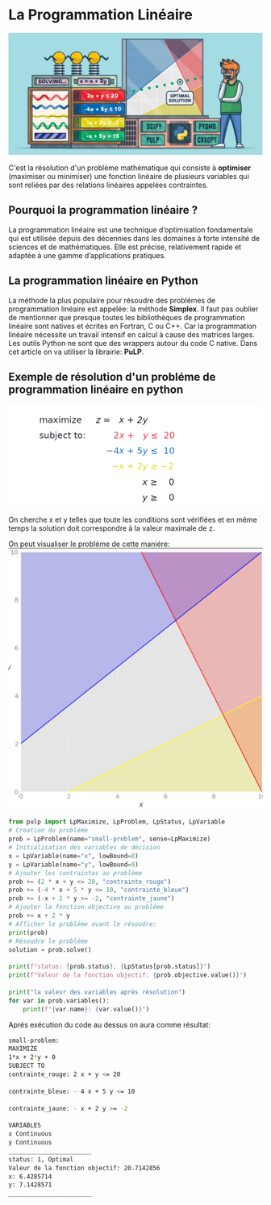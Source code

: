 # La Programmation Linéaire

![Poster](https://github.com/walidzbiri/programmation-linear/blob/main/1.PNG)

C'est la résolution d'un problème mathématique qui consiste à **optimiser** (maximiser ou minimiser) une fonction linéaire de plusieurs variables qui sont reliées par des relations linéaires appelées contraintes.


## Pourquoi la programmation linéaire ?

La programmation linéaire est une technique d’optimisation fondamentale qui est utilisée depuis des décennies dans les domaines à forte intensité de sciences et de mathématiques. Elle est précise, relativement rapide et adaptée à une gamme d’applications pratiques.

## La programmation linéaire en Python

La méthode la plus populaire pour résoudre des problémes de programmation linéaire est appelée: la méthode **Simplex**.
Il faut pas oublier de mentionner que presque toutes les bibliothèques de programmation linéaire sont natives et écrites en Fortran, C ou C++. Car la programmation linéaire nécessite un travail intensif en calcul à cause des matrices larges. Les outils Python ne sont que des wrappers autour du code C native.
Dans cet article on va utiliser la librairie: **PuLP**. 

## Exemple de résolution d'un probléme de programmation linéaire en python
![Prob](https://github.com/walidzbiri/programmation-linear/blob/main/Capture%20d%E2%80%99%C3%A9cran%20(80).png)

On cherche x et y telles que toute les conditions sont vérifiées et en même temps la solution doit correspondre à la valeur maximale de z.


On peut visualiser le probléme de cette maniére:
![Visu](https://github.com/walidzbiri/programmation-linear/blob/main/Capture%20d%E2%80%99%C3%A9cran%20(78).png)
```python
from pulp import LpMaximize, LpProblem, LpStatus, LpVariable
# Creation du probléme
prob = LpProblem(name="small-problem", sense=LpMaximize)
# Initialisation des variables de décision
x = LpVariable(name="x", lowBound=0)
y = LpVariable(name="y", lowBound=0)
# Ajouter les contraintes au probléme
prob += (2 * x + y <= 20, "contrainte_rouge")
prob += (-4 * x + 5 * y <= 10, "contrainte_bleue")
prob += (-x + 2 * y >= -2, "contrainte_jaune")
# Ajouter la fonction objective au probléme
prob += x + 2 * y
# Afficher le probléme avant le résoudre:
print(prob)
# Résoudre le probléme
solution = prob.solve()

print(f"status: {prob.status}, {LpStatus[prob.status]}")
print(f"Valeur de la fonction objectif: {prob.objective.value()}")

print("la valeur des variables aprés résolution")
for var in prob.variables():
	print(f"{var.name}: {var.value()}")
```
Aprés exécution du code au dessus on aura comme résultat:
```sh
small-problem:
MAXIMIZE
1*x + 2*y + 0
SUBJECT TO
contrainte_rouge: 2 x + y <= 20

contrainte_bleue: - 4 x + 5 y <= 10

contrainte_jaune: - x + 2 y >= -2

VARIABLES
x Continuous
y Continuous
_______________________
status: 1, Optimal
Valeur de la fonction objectif: 20.7142856
x: 6.4285714
y: 7.1428571
_______________________
```
